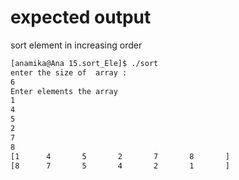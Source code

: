 # expected output 

sort element in increasing order


```bash
[anamika@Ana 15.sort_Ele]$ ./sort 
enter the size of  array : 
6
Enter elements the array
1
4
5
2
7
8
[1      4       5       2       7       8       ]
[8      7       5       4       2       1       ]
```

